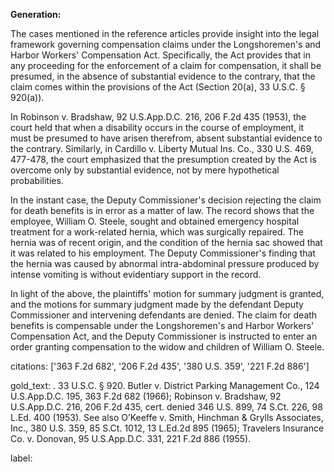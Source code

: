 **Generation:**


The cases mentioned in the reference articles provide insight into the legal framework governing compensation claims under the Longshoremen's and Harbor Workers' Compensation Act. Specifically, the Act provides that in any proceeding for the enforcement of a claim for compensation, it shall be presumed, in the absence of substantial evidence to the contrary, that the claim comes within the provisions of the Act (Section 20(a), 33 U.S.C. § 920(a)).

In Robinson v. Bradshaw, 92 U.S.App.D.C. 216, 206 F.2d 435 (1953), the court held that when a disability occurs in the course of employment, it must be presumed to have arisen therefrom, absent substantial evidence to the contrary. Similarly, in Cardillo v. Liberty Mutual Ins. Co., 330 U.S. 469, 477-478, the court emphasized that the presumption created by the Act is overcome only by substantial evidence, not by mere hypothetical probabilities.

In the instant case, the Deputy Commissioner's decision rejecting the claim for death benefits is in error as a matter of law. The record shows that the employee, William O. Steele, sought and obtained emergency hospital treatment for a work-related hernia, which was surgically repaired. The hernia was of recent origin, and the condition of the hernia sac showed that it was related to his employment. The Deputy Commissioner's finding that the hernia was caused by abnormal intra-abdominal pressure produced by intense vomiting is without evidentiary support in the record.

In light of the above, the plaintiffs' motion for summary judgment is granted, and the motions for summary judgment made by the defendant Deputy Commissioner and intervening defendants are denied. The claim for death benefits is compensable under the Longshoremen's and Harbor Workers' Compensation Act, and the Deputy Commissioner is instructed to enter an order granting compensation to the widow and children of William O. Steele.



citations: ['363 F.2d 682', '206 F.2d 435', '380 U.S. 359', '221 F.2d 886']

gold_text: . 33 U.S.C. § 920. Butler v. District Parking Management Co., 124 U.S.App.D.C. 195, 363 F.2d 682 (1966); Robinson v. Bradshaw, 92 U.S.App.D.C. 216, 206 F.2d 435, cert. denied 346 U.S. 899, 74 S.Ct. 226, 98 L.Ed. 400 (1953). See also O’Keeffe v. Smith, Hinchman & Grylls Associates, Inc., 380 U.S. 359, 85 S.Ct. 1012, 13 L.Ed.2d 895 (1965); Travelers Insurance Co. v. Donovan, 95 U.S.App.D.C. 331, 221 F.2d 886 (1955).

label: 